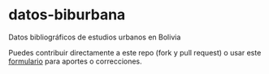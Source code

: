 # datos-biburbana
Datos bibliográficos de estudios urbanos en Bolivia

Puedes contribuir directamente a este repo (fork y pull request) o usar este [formulario](https://docs.google.com/forms/d/e/1FAIpQLSepvVhuofrXn4bTg0kCgbsBj_vnfN3FdJrmCr6IdatBR21x0g/viewform) para aportes o correcciones.
